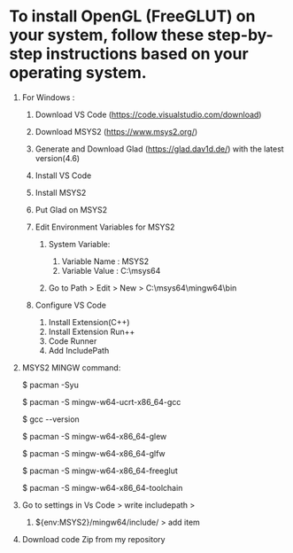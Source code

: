# To install OpenGL (FreeGLUT) on your system, follow these step-by-step instructions based on your operating system.
 1. For Windows :
    1. Download VS Code (https://code.visualstudio.com/download)
    2. Download MSYS2 (https://www.msys2.org/)
    3. Generate and Download Glad (https://glad.dav1d.de/) with the latest version(4.6)
    4. Install VS Code
    5. Install MSYS2
    6. Put Glad on MSYS2
    7. Edit Environment Variables for MSYS2
       1. System Variable:
          1. Variable Name : MSYS2
          2. Variable Value : C:\msys64
             
       2. Go to Path > Edit > New > C:\msys64\mingw64\bin
          
    8. Configure VS Code
       1. Install Extension(C++)
       2. Install Extension Run++
       3. Code Runner
       4. Add IncludePath
          
 2. MSYS2 MINGW command:
    
    $ pacman -Syu

    $ pacman -S mingw-w64-ucrt-x86_64-gcc

    $ gcc --version

    $ pacman -S mingw-w64-x86_64-glew

    $ pacman -S mingw-w64-x86_64-glfw

    $ pacman -S mingw-w64-x86_64-freeglut
    
    $ pacman -S mingw-w64-x86_64-toolchain
    
 4. Go to settings in Vs Code >  write includepath >
     1. ${env:MSYS2}/mingw64/include/ > add item
     
 5.  Download code Zip from my repository
    
